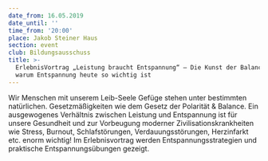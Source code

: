```yaml
---
date_from: 16.05.2019
date_until: ''
time_from: '20:00'
place: Jakob Steiner Haus
section: event
club: Bildungsausschuss
title: >-
  ErlebnisVortrag „Leistung braucht Entspannung“ – Die Kunst der Balance und
  warum Entspannung heute so wichtig ist
---
```

Wir Menschen mit unserem Leib-Seele Gefüge stehen unter bestimmten natürlichen. Gesetzmäßigkeiten wie dem Gesetz der Polarität & Balance. Ein ausgewogenes Verhältnis zwischen Leistung und Entspannung ist für unsere Gesundheit und zur Vorbeugung moderner Zivilisationskrankheiten wie Stress, Burnout, Schlafstörungen, Verdauungsstörungen, Herzinfarkt etc. enorm wichtig! Im Erlebnisvortrag werden Entspannungsstrategien und praktische Entspannungsübungen gezeigt.
